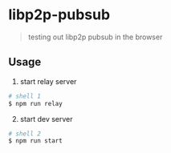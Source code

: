 # libp2p-pubsub

> testing out libp2p pubsub in the browser

## Usage

1) start relay server

```bash
# shell 1
$ npm run relay
```

2) start dev server

```bash
# shell 2
$ npm run start
```
